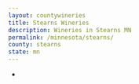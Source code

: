 ```yaml
---
layout: countywineries
title: Stearns Wineries
description: Wineries in Stearns MN
permalink: /minnesota/stearns/
county: stearns
state: mn
---
```

-
